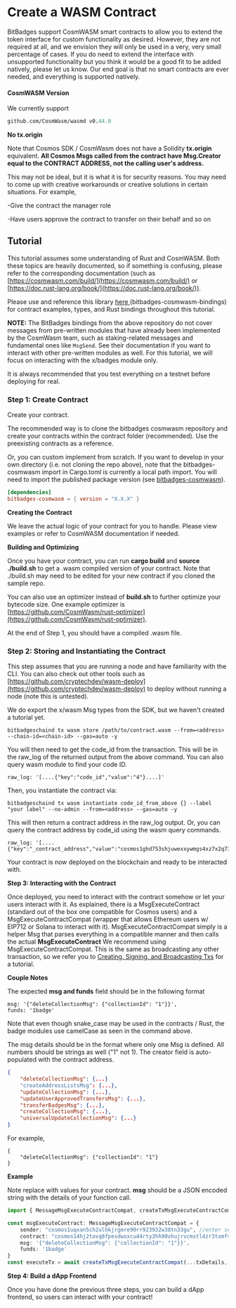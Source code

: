 # Create a WASM Contract

BitBadges support CosmWASM smart contracts to allow you to extend the token interface for custom functionality as desired. However, they are not required at all, and we envision they will only be used in a very, very small percentage of cases. If you do need to extend the interface with unsupported functionality but you think it would be a good fit to be added natively, please let us know. Our end goal is that no smart contracts are ever needed, and everything is supported natively.

#### CosmWASM Version

We currently support

```go.mod
github.com/CosmWasm/wasmd v0.44.0
```

**No tx.origin**

Note that Cosmos SDK / CosmWasm does not have a Solidity **tx.origin** equivalent. **All Cosmos Msgs called from the contract have Msg.Creator equal to the CONTRACT ADDRESS, not the calling user's address.**

This may not be ideal, but it is what it is for security reasons. You may need to come up with creative workarounds or creative solutions in certain situations. For example,

\-Give the contract the manager role

\-Have users approve the contract to transfer on their behalf and so on

## Tutorial

This tutorial assumes some understanding of Rust and CosmWASM. Both these topics are heavily documented, so if something is confusing, please refer to the corresponding documentation (such as [https://cosmwasm.com/build/](https://cosmwasm.com/build/) or [https://doc.rust-lang.org/book/](https://doc.rust-lang.org/book/)).

Please use and reference this library [here ](https://github.com/BitBadges/bitbadges-cosmwasm-bindings/tree/master/contracts/register\_addresses)(bitbadges-cosmwasm-bindings) for contract examples, types, and Rust bindings throughout this tutorial.

**NOTE:** The BitBadges bindings from the above repository do not cover messages from pre-written modules that have already been implemented by the CosmWasm team, such as staking-related messages and fundamental ones like `MsgSend`. See their documentation if you want to interact with other pre-written modules as well. For this tutorial, we will focus on interacting with the x/badges module only.

It is always recommended that you test everything on a testnet before deploying for real.

### **Step 1: Create Contract**

Create your contract.

The recommended way is to clone the bitbadges cosmwasm repository and create your contracts within the contract folder (recommended). Use the preexisting contracts as a reference.

Or, you can custom implement from scratch. If you want to develop in your own directory (i.e. not cloning the repo above), note that the bitbadges-cosmwasm import in Cargo.toml is currently a local path import. You will need to import the published package version (see [bitbadges-cosmwasm](https://crates.io/crates/bitbadges-cosmwasm)).

```toml
[dependencies]
bitbadges-cosmwasm = { version = "X.X.X" }
```

**Creating the Contract**

We leave the actual logic of your contract for you to handle. Please view examples or refer to CosmWASM documentation if needed.

**Building and Optimizing**

Once you have your contract, you can run **cargo build** and **source ./build.sh** to get a .wasm compiled version of your contract. Note that ./build.sh may need to be edited for your new contract if you cloned the sample repo.

You can also use an optimizer instead of **build.sh** to further optimize your bytecode size. One example optimizer is [https://github.com/CosmWasm/rust-optimizer](https://github.com/CosmWasm/rust-optimizer).

At the end of Step 1, you should have a compiled .wasm file.

### **Step 2: Storing and Instantiating the Contract**

This step assumes that you are running a node and have familiarity with the CLI. You can also check out other tools such as [https://github.com/cryptechdev/wasm-deploy](https://github.com/cryptechdev/wasm-deploy) to deploy without running a node (note this is untested).

We do export the x/wasm Msg types from the SDK, but we haven't created a tutorial yet.

```
bitbadgeschaind tx wasm store /path/to/contract.wasm --from=<address> --chain-id=<chain-id> --gas=auto -y
```

You will then need to get the code\_id from the transaction. This will be in the raw\_log of the returned output from the above command. You can also query wasm module to find your code ID.

```
raw_log: '[....{"key":"code_id","value":"4"}....]'
```

Then, you instantiate the contract via:

```
bitbadgeschaind tx wasm instantiate code_id_from_above {} --label "your label" --no-admin --from=<address> --gas=auto -y
```

This will then return a contract address in the raw\_log output. Or, you can query the contract address by code\_id using the wasm query commands.

```
raw_log: '[....{"key":"_contract_address","value":"cosmos1ghd753shjuwexxywmgs4xz7x2q732vcnkm6h2pyv9s6ah3hylvrqa0dr5q"}....]'
```

Your contract is now deployed on the blockchain and ready to be interacted with.

**Step 3: Interacting with the Contract**

Once deployed, you need to interact with the contract somehow or let your users interact with it. As explained, there is a MsgExecuteContract (standard out of the box one compatible for Cosmos users) and a MsgExecuteContractCompat (wrapper that allows Ethereum users w/ EIP712 or Solana to interact with it). MsgExecuteContractCompat simply is a helper Msg that parses everything in a compatible manner and then calls the actual **MsgExecuteContract** We recommend using MsgExecuteContractCompat. This is the same as broadcasting any other transaction, so we refer you to [Creating, Signing, and Broadcasting Txs](../create-and-broadcast-txs/) for a tutorial.

**Couple Notes**

The expected **msg and funds** field should be in the following format

```
msg: '{"deleteCollectionMsg": {"collectionId": "1"}}',
funds: '1badge'
```

Note that even though snake\_case may be used in the contracts / Rust, the badge modules use camelCase as seen in the command above.

The msg details should be in the format where only one Msg is defined. All numbers should be strings as well ("1" not 1). The creator field is auto-populated with the contract address.

```json
{
    "deleteCollectionMsg": {...}
    "createAddressListsMsg": {...},
    "updateCollectionMsg": {...},
    "updateUserApprovedTransfersMsg": {...},
    "transferBadgesMsg": {...},
    "createCollectionMsg": {...},
    "universalUpdateCollectionMsg": {...}
}
```

For example,

```json5
{
    "deleteCollectionMsg": {"collectionId": "1"}
}
```

**Example**

Note replace with values for your contract. **msg** should be a JSON encoded string with the details of your function call.

```typescript
import { MessageMsgExecuteContractCompat, createTxMsgExecuteContractCompat } from 'bitbadgesjs-transactions';

const msgExecuteContract: MessageMsgExecuteContractCompat = {
    sender: "cosmos1uqxan5ch2ulhkjrgmre90rr923932w38tn33gu", //enter sender adress here
    contract: "cosmos14hj2tavq8fpesdwxxcu44rty3hh90vhujrvcmstl4zr3txmfvw9s4hmalr", // 
    msg: '{"deleteCollectionMsg": {"collectionId": "1"}}',
    funds: '1badge'
}
const executeTx = await createTxMsgExecuteContractCompat(...txDetails, msgExecuteContract);

```

**Step 4: Build a dApp Frontend**

Once you have done the previous three steps, you can build a dApp frontend, so users can interact with your contract!
